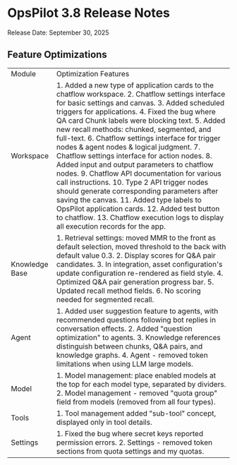 # OpsPilot 3.8 Release Notes

Release Date: September 30, 2025

## ****Feature Optimizations****

|     |     |
| --- | --- |
| Module | Optimization Features |
| Workspace | 1. Added a new type of application cards to the chatflow workspace. 2. Chatflow settings interface for basic settings and canvas. 3. Added scheduled triggers for applications. 4. Fixed the bug where QA card Chunk labels were blocking text. 5. Added new recall methods: chunked, segmented, and full-text. 6. Chatflow settings interface for trigger nodes & agent nodes & logical judgment. 7. Chatflow settings interface for action nodes. 8. Added input and output parameters to chatflow nodes. 9. Chatflow API documentation for various call instructions. 10. Type 2 API trigger nodes should generate corresponding parameters after saving the canvas. 11. Added type labels to OpsPilot application cards. 12. Added test button to chatflow. 13. Chatflow execution logs to display all execution records for the app. |
| Knowledge Base | 1. Retrieval settings: moved MMR to the front as default selection, moved threshold to the back with default value 0.3. 2. Display scores for Q&A pair candidates. 3. In integration, asset configuration's update configuration re-rendered as field style. 4. Optimized Q&A pair generation progress bar. 5. Updated recall method fields. 6. No scoring needed for segmented recall. |
| Agent | 1. Added user suggestion feature to agents, with recommended questions following bot replies in conversation effects. 2. Added "question optimization" to agents. 3. Knowledge references distinguish between chunks, Q&A pairs, and knowledge graphs. 4. Agent - removed token limitations when using LLM large models. |
| Model | 1. Model management: place enabled models at the top for each model type, separated by dividers. 2. Model management - removed "quota group" field from models (removed from all four types). |
| Tools | 1. Tool management added "sub-tool" concept, displayed only in tool details. |
| Settings | 1. Fixed the bug where secret keys reported permission errors. 2. Settings - removed token sections from quota settings and my quotas. |
